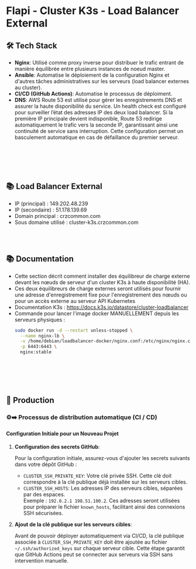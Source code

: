 # Flapi - Cluster K3s - Load Balancer External

## 🛠 Tech Stack

- **Nginx**: Utilisé comme proxy inverse pour distribuer le trafic entrant de manière équilibrée entre plusieurs instances de noeud master.
- **Ansible**: Automatise le déploiement de la configuration Nginx et d'autres tâches administratives sur les serveurs (load balancer externes au cluster).
- **CI/CD (GitHub Actions)**: Automatise le processus de déploiment.
- **DNS**: AWS Route 53 est utilisé pour gérer les enregistrements DNS et assurer la haute disponibilité du service. Un health check est configuré pour surveiller l’état des adresses IP des deux load balancer. Si la première IP principale devient indisponible, Route 53 redirige automatiquement le trafic vers la seconde IP, garantissant ainsi une continuité de service sans interruption. Cette configuration permet un basculement automatique en cas de défaillance du premier serveur.

<br /><br /><br /><br />


## 📚 Load Balancer External
- IP (principal) : 149.202.48.239
- IP (secondaire) : 51.178.139.69
- Domain principal : crzcommon.com
- Sous domaine utilisé : cluster-k3s.crzcommon.com
  
<br /><br />


## 📚 Documentation
- Cette section décrit comment installer des équilibreur de charge externe devant les nœuds de serveur d'un cluster K3s à haute disponibilité (HA).
- Ces deux équilibreurs de charge externes seront utilisés pour fournir une adresse d'enregistrement fixe pour l'enregistrement des nœuds ou pour un accès externe au serveur API Kubernetes
- Documentation K3s : https://docs.k3s.io/datastore/cluster-loadbalancer
- Commande pour lancer l'image docker MANUELLEMENT depuis les serveurs physiques :
  ```bash
  sudo docker run -d --restart unless-stopped \
    --name nginx-lb \
    -v /home/debian/loadbalancer-docker/nginx.conf:/etc/nginx/nginx.conf \
    -p 6443:6443 \
    nginx:stable
  ```

<br /><br /><br /><br />


## 🚀 Production

### ⚙️➡️ Processus de distribution automatique (CI / CD)
#### Configuration Initiale pour un Nouveau Projet

1. **Configuration des secrets GitHub**:

   Pour la configuration initiale, assurez-vous d'ajouter les secrets suivants dans votre dépôt GitHub :

   - `CLUSTER_SSH_PRIVATE_KEY`: Votre clé privée SSH. Cette clé doit correspondre à la clé publique déjà installée sur les serveurs cibles.
   - `CLUSTER_SSH_HOSTS`: Les adresses IP des serveurs cibles, séparées par des espaces. <br />
   Exemple : `192.0.2.1 198.51.100.2`. Ces adresses seront utilisées pour préparer le fichier `known_hosts`, facilitant ainsi des connexions SSH sécurisées.

2. **Ajout de la clé publique sur les serveurs cibles**:

   Avant de pouvoir déployer automatiquement via CI/CD, la clé publique associée à `CLUSTER_SSH_PRIVATE_KEY` doit être ajoutée au fichier `~/.ssh/authorized_keys` sur chaque serveur cible. Cette étape garantit que GitHub Actions peut se connecter aux serveurs via SSH sans intervention manuelle.
